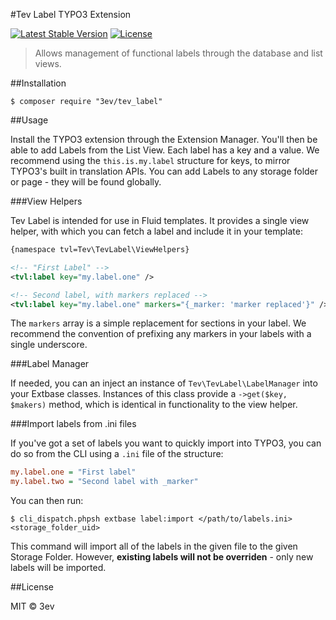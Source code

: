 #Tev Label TYPO3 Extension

[![Latest Stable Version](https://poser.pugx.org/3ev/tev_label/version)](https://packagist.org/packages/3ev/tev_label) [![License](https://poser.pugx.org/3ev/tev_label/license)](https://packagist.org/packages/3ev/tev_label)

> Allows management of functional labels through the database and list views.

##Installation

```
$ composer require "3ev/tev_label"
```

##Usage

Install the TYPO3 extension through the Extension Manager. You'll then be able
to add Labels from the List View. Each label has a key and a value. We recommend
using the `this.is.my.label` structure for keys, to mirror TYPO3's built in
translation APIs. You can add Labels to any storage folder or page - they will
be found globally.

###View Helpers

Tev Label is intended for use in Fluid templates. It provides a single view
helper, with which you can fetch a label and include it in your template:

```xml
{namespace tvl=Tev\TevLabel\ViewHelpers}

<!-- "First Label" -->
<tvl:label key="my.label.one" />

<!-- Second label, with markers replaced -->
<tvl:label key="my.label.one" markers="{_marker: 'marker replaced'}" />
```

The `markers` array is a simple replacement for sections in your label. We
recommend the convention of prefixing any markers in your labels with a single
underscore.

###Label Manager

If needed, you can an inject an instance of `Tev\TevLabel\LabelManager` into your
Extbase classes. Instances of this class provide a `->get($key, $makers)` method,
which is identical in functionality to the view helper.

###Import labels from .ini files

If you've got a set of labels you want to quickly import into TYPO3, you can do
so from the CLI using a `.ini` file of the structure:

```ini
my.label.one = "First label"
my.label.two = "Second label with _marker"
```

You can then run:

```
$ cli_dispatch.phpsh extbase label:import </path/to/labels.ini> <storage_folder_uid>
```

This command will import all of the labels in the given file to the given Storage
Folder. However, **existing labels will not be overriden** - only new labels will
be imported.

##License

MIT © 3ev
